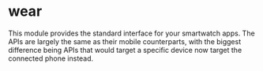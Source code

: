 # wear

This module provides the standard interface for your smartwatch apps.
The APIs are largely the same as their mobile counterparts, with the biggest difference being APIs that would target a specific device now target the connected phone instead.
